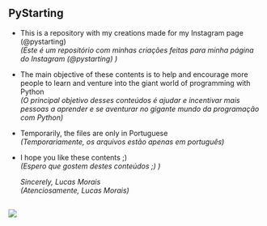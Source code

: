 ## PyStarting

- This is a repository with my creations made for my Instagram page (@pystarting)  
_(Este é um repositório com minhas criações feitas para minha página do Instagram (@pystarting) )_
- The main objective of these contents is to help and encourage more people to learn and venture into the giant world of programming with Python  
_(O principal objetivo desses conteúdos é ajudar e incentivar mais pessoas a aprender e se aventurar no gigante mundo da programação com Python)_
- Temporarily, the files are only in Portuguese  
_(Temporariamente, os arquivos estão apenas em português)_
- I hope you like these contents ;)  
_(Espero que gostem destes conteúdos ;) )_

  _Sincerely, Lucas Morais  
  (Atenciosamente, Lucas Morais)_
  
##

  <div>
    <a href="https://instagram.com/pystarting" target="_blank"><img src="https://img.shields.io/badge/-Instagram-%23E4405F?style=for-the- badge&logo=instagram&logoColor=white" target="_blank"></a>
  </div>
